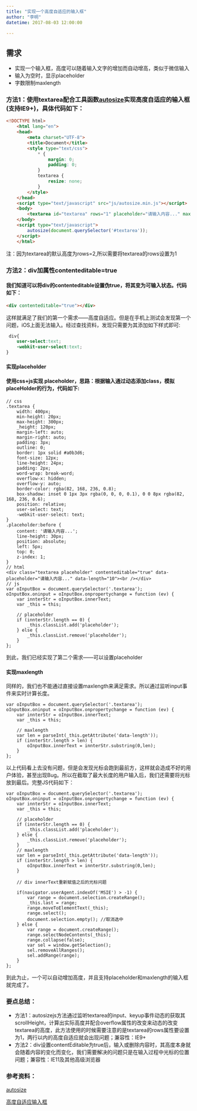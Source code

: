 ```yaml
---
title: "实现一个高度自适应的输入框"
author: "李明"
datetime: 2017-08-03 12:00:00

---
```


## 需求



- 实现一个输入框，高度可以随着输入文字的增加而自动增高，类似于微信输入
- 输入为空时，显示placeholder
- 字数限制maxlength



### 方法1：使用textarea配合工具函数[autosize](https://github.com/jackmoore/autosize)实现高度自适应的输入框(支持IE9+)，具体代码如下：


```html
<!DOCTYPE html>
    <html lang="en">
    <head>
        <meta charset="UTF-8">
        <title>Document</title>
        <style type="text/css">
            * {
                margin: 0;
                padding: 0;
            }
            textarea {
                resize: none;
            }
        </style>
    </head>
    <script type="text/javascript" src="js/autosize.min.js"></script>
    <body>
        <textarea id="textarea" rows="1" placeholder="请输入内容..." maxlength="50"></textarea>
    </body>
    <script type="text/javascript">
        autosize(document.querySelector('#textarea'));
    </script>
    </html>
```

注：因为textarea的默认高度为rows=2,所以需要将textarea的rows设置为1  



### 方法2：div加属性contenteditable=true


#### 我们知道可以将div的contenteditable设置伪true，将其变为可输入状态。代码如下：


```html
<div contenteditable="true"></div>
```

这样就满足了我们的第一个需求——高度自适应。但是在手机上测试会发现第一个问题，iOS上面无法输入。经过查找资料，发现只需要为其添加如下样式即可:  



```css
 div{
    user-select:text;
    -webkit-user-select:text;
}
```


#### 实现placeholder


#### 使用css+js实现 placeholder，思路：根据输入通过动态添加class，模拟placeHolder的行为，代码如下:


```
// css
.textarea {
    width: 400px;
    min-height: 20px;
    max-height: 300px;
    _height: 120px;
    margin-left: auto;
    margin-right: auto;
    padding: 3px;
    outline: 0;
    border: 1px solid #a0b3d6;
    font-size: 12px;
    line-height: 24px;
    padding: 2px;
    word-wrap: break-word;
    overflow-x: hidden;
    overflow-y: auto;
    border-color: rgba(82, 168, 236, 0.8);
    box-shadow: inset 0 1px 3px rgba(0, 0, 0, 0.1), 0 0 8px rgba(82, 168, 236, 0.6);
    position: relative;
    user-select: text;
    -webkit-user-select: text;
}
.placeholder:before {
    content: '请输入内容...';
    line-height: 30px;
    position: absolute;
    left: 5px;
    top: 0;
    z-index: 1;
}
// html
<div class="textarea placeholder" contenteditable="true" data-placeholder="请输入内容..." data-length="10"><br /></div>
// js
var oInputBox = document.querySelector('.textarea');
oInputBox.oninput = oInputBox.onpropertychange = function (ev) {
    var innterStr = oInputBox.innerText;
    var _this = this;

    // placeholder
    if (innterStr.length == 0) {
        _this.classList.add('placeholder');
    } else {
        _this.classList.remove('placeholder');
    }
};
```

到此，我们已经实现了第二个需求——可以设置placeholder  



#### 实现maxlength

同样的，我们也不能通过直接设置maxlength来满足需求。所以通过监听input事件来实时计算长度。  



```
var oInputBox = document.querySelector('.textarea');
oInputBox.oninput = oInputBox.onpropertychange = function (ev) {
    var innterStr = oInputBox.innerText;
    var _this = this;

    // maxlength
    var len = parseInt(_this.getAttribute('data-length'));
    if (innterStr.length > len) {
        oInputBox.innerText = innterStr.substring(0,len);
    }
};
```

以上代码看上去没有问题，但是会发现光标会跑到最前方，这样就会造成不好的用户体验，甚至出现Bug。所以在截取了最大长度的用户输入后，我们还需要将光标放到最后。完整JS代码如下：  



```
var oInputBox = document.querySelector('.textarea');
oInputBox.oninput = oInputBox.onpropertychange = function (ev) {
    var innterStr = oInputBox.innerText;
    var _this = this;

    // placeholder
    if (innterStr.length == 0) {
        _this.classList.add('placeholder');
    } else {
        _this.classList.remove('placeholder');
    }
    // maxlength
    var len = parseInt(_this.getAttribute('data-length'));
    if (innterStr.length > len) {
        oInputBox.innerText = innterStr.substring(0,len);
    }

    // div innerText重新赋值之后的光标问题

    if(navigator.userAgent.indexOf('MSIE') > -1) {
        var range = document.selection.createRange();
        _this.last = range;
        range.moveToElementText(_this);
        range.select();
        document.selection.empty(); //取消选中
    } else {
        var range = document.createRange();
        range.selectNodeContents(_this);
        range.collapse(false);
        var sel = window.getSelection();
        sel.removeAllRanges();
        sel.addRange(range);
    }
};
```

到此为止，一个可以自动增加高度，并且支持placeholder和maxlength的输入框就完成了。  



### 要点总结：

- 方法1：autosizejs方法通过监听textarea的input、keyup事件动态的获取其scrollHeight，计算出实际高度并配合overflow属性的改变来动态的改变 textarea的高度，此方法使用的时候需要注意的是textarea的rows属性要设置为1，两行以内的高度自适应就会出现问题；兼容性：IE9+
- 方法2：div设置contentEditable为true后，输入或删除内容时，其高度本身就会随着内容的变化而变化，我们需要解决的问题只是在输入过程中光标的位置问题；兼容性：IE11及其他高级浏览器


### 参考资料：  


[autosize](https://github.com/jackmoore/autosize)  

[高度自适应输入框](https://juejin.im/post/591132902f301e006c304e8e)
